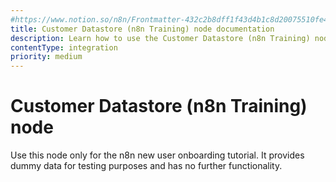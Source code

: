 ```yaml
---
#https://www.notion.so/n8n/Frontmatter-432c2b8dff1f43d4b1c8d20075510fe4
title: Customer Datastore (n8n Training) node documentation
description: Learn how to use the Customer Datastore (n8n Training) node in n8n. Follow technical documentation to integrate Customer Datastore (n8n Training) node into your workflows.
contentType: integration
priority: medium
---
```


# Customer Datastore (n8n Training) node

Use this node only for the n8n new user onboarding tutorial. It provides dummy data for testing purposes and has no further functionality.

